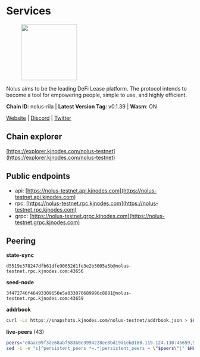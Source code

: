 # Services

<figure><img src="https://raw.githubusercontent.com/kj89/testnet_manuals/main/pingpub/logos/nolus.png" width="150" alt=""><figcaption></figcaption></figure>

Nolus aims to be the leading DeFi Lease platform. The protocol  intends to become a tool for empowering people, simple to use, and highly efficient.

**Chain ID**: nolus-rila | **Latest Version Tag**: v0.1.39 | **Wasm**: ON

[Website](https://www.nolus.io) | [Discord](https://discord.gg/nolus-protocol) | [Twitter](https://twitter.com/NolusProtocol)


## Chain explorer
[https://explorer.kjnodes.com/nolus-testnet](https://explorer.kjnodes.com/nolus-testnet)

## Public endpoints

* api: [https://nolus-testnet.api.kjnodes.com](https://nolus-testnet.api.kjnodes.com)
* rpc: [https://nolus-testnet.rpc.kjnodes.com](https://nolus-testnet.rpc.kjnodes.com)
* grpc: [https://nolus-testnet.grpc.kjnodes.com](https://nolus-testnet.grpc.kjnodes.com)

## Peering

**state-sync**

```text
d5519e378247dfb61dfe90652d1fe3e2b3005a5b@nolus-testnet.rpc.kjnodes.com:43656
```

**seed-node**

```text
3f472746f46493309650e5a033076689996c8881@nolus-testnet.rpc.kjnodes.com:43659
```

**addrbook**
```bash
curl -Ls https://snapshots.kjnodes.com/nolus-testnet/addrbook.json > $HOME/.nolus/config/addrbook.json
```

**live-peers** (43)
```bash
peers="e0aac09f3de68abf583b0e3994228ee8bd19d1eb@168.119.124.130:45659,5c2a752c9b1952dbed075c56c600c3a79b58c395@195.3.220.135:27016,7a1fc4d1cc0ffec7db6a2a15496136e62561b162@161.97.146.108:26656,d5519e378247dfb61dfe90652d1fe3e2b3005a5b@65.109.68.190:43656,387393e38531ac010f500d294505232a77c88766@45.33.32.8:26656,fcb82df30d2056c3af024fb389e173d683fe8229@65.108.105.48:19756,5c236704215735ea722a3ca742a5161c2e871ec6@65.109.85.209:29656,721e40c2c9abefa358f9428bc396cdbe05520312@65.109.92.79:16656,85c5ef9ff695574abdf1ab38fb1196bc6482aec5@89.252.21.37:26656,621c459c333de1a03250bb846647fc858b9c8638@38.242.142.83:26656,660d4809750e43a3166cf78daaf33db0ab993b1d@75.119.151.142:26656,89aaf76a23b16bd57a1982e7b304fd998a49942a@65.109.85.226:9000,5289137e6134895c5b3b82a9847869f2a889cdc0@65.108.97.58:2776,681ecb99467dd00a586d9499a1002f2829f1a02d@65.109.85.208:29656,b6c8dc38a5dba19a3f10d23b3572065db9265fa3@65.109.85.225:9000,805f69593aeb23e78ae19b4adca24d0ddd513e12@38.242.141.147:26656,19022cad75ccd8a3fb7f84d4adc37a48fdd201e2@77.91.123.62:37656,0bd0ef62956eff96d8962d43f4c5eb48a60dd0d8@176.79.218.5:26656,4039ae83fd784ed16a8276972805fd22972f4853@154.53.62.243:16656,58d7fc67e12548f3f1ddda3bbe6000ae3d9d638c@85.10.198.169:13656,7f8b4221fca509b6a5b58ed0736f3cd7bd57e8c4@149.102.140.248:60656,389158fdbbdda215898d01231d47e66964ee1ae1@154.26.135.231:26656,723d799586cb2659f797a336bcbafaf6b0903586@92.53.65.56:16656,301dcb25951a0ebd6a36e09e612c85dc3aea3767@95.70.160.37:26656,df5523a9d35328716337343cbeea3063cd4fa9b3@65.108.206.118:61256,10dc0da8ce86635a4c4dbdfa8ff305c564c5e096@199.204.45.235:26656,5118f29924e801e965e48d129fb29561aaa93966@193.203.15.174:26656,8b0b427b4567a7a66f05fab1146ee97b52ad7958@93.189.30.119:26656,a8bb5dfec40d151e5e019059fe11dae1b6597540@185.135.137.80:43656,1b1d868c1b11a18916f7abcfabc63576c93c1393@190.15.196.193:43656,67be97f5ef69a4f149fbef7970ba888e5b2c2cff@65.108.231.124:16656,1b25b285ced232a6ec069e20f024627504e18440@86.48.3.61:37656,1cb8223111a5fb8a631d73aa3bcd7abd2ef41ba7@45.87.104.84:1184,6c7df995fc208bf1e46b247eea141923868d9452@185.144.99.9:26656,6cb8e63bf00d37399454ab24b6cf316062b90117@199.175.98.110:36656,b58f28536e9170b919a24242387e7c41b97371f1@113.161.144.108:26656,d31acf73c9b1ecf3e7ed78ab2819c3ab40850db0@135.181.116.109:29886,ded71439b5a7e377ee272ea7bc3ba132374aa6df@167.86.96.173:27656,f00f984fdfcf823d0d0d7ba874a581a6ea2f860c@109.123.243.123:26656,e6e48680fa62c03bed242c52eb21d3cbe44a6752@46.8.210.144:26856,5bf83be8dfe52fe2c204300f1e9b1449487ce5af@88.99.164.158:1176,98907b8c92c003aa2d003bb5d47e5ae6e34b0732@77.51.200.79:46656,9263906dc97db5228523b0ae63deaf5b410a3e1e@194.233.67.49:26656"
sed -i -e "s|^persistent_peers *=.*|persistent_peers = \"$peers\"|" $HOME/.nolus/config/config.toml
```
